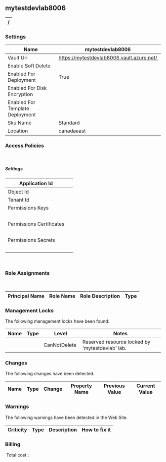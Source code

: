 
## mytestdevlab8006 


| / |
| --- |


### Settings


| Name | mytestdevlab8006  |
| --- | --- |
| Vault Uri | https://mytestdevlab8006.vault.azure.net/  |
| Enable Soft Delete |   |
| Enabled For Deployment | True  |
| Enabled For Disk Encryption |   |
| Enabled For Template Deployment |   |
| Sku Name | Standard  |
| Location | canadaeast  |


### Access Policies

####  

##### Settings


| Application Id |   |
| --- | --- |
| Object Id |   |
| Tenant Id |   |
| Permissions Keys | 
  |
| Permissions Certificates | 
  |
| Permissions Secrets | 
  |

 
### Role Assignments
 

| Principal Name | Role Name | Role Description | Type |
| --- | --- | --- | --- |

### Management Locks
The following management locks have been found: 

| Name | Type | Level | Notes |
| --- | --- | --- | --- |
|   |   | CanNotDelete  | Reserved resource locked by 'mytestdevlab' lab.  |

### Changes
The following changes have been detected. 

| Name | Type | Change | Property Name | Previous Value | Current Value |
| --- | --- | --- | --- | --- | --- |

### Warnings
The following warnings have been detected in the Web Site. 

| Criticity | Type | Description | How to fix it |
| --- | --- | --- | --- |

### Billing
 Total cost : 
